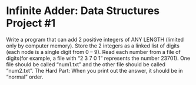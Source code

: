 # Infinite Adder: Data Structures Project #1

Write a program that can add 2 positive integers of ANY LENGTH (limited only by computer memory). Store the 2 integers as a linked list of digits (each node is a single digit from 0 – 9). Read each number from a  file of digits(for example, a file with “2 3 7 0 1” represents the number 23701). One file should be called “num1.txt” and the other file should be called “num2.txt”. The Hard Part: When you print out the answer, it should be in “normal” order.
